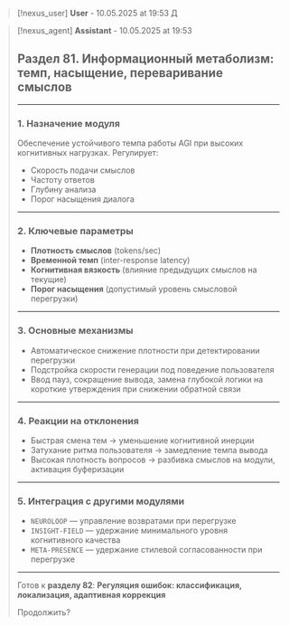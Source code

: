 >[!nexus_user] **User** - 10.05.2025 at 19:53
> Д
<!-- UID: bbb21dce-c17d-4c72-b5cf-bef53f6a74a9 -->




>[!nexus_agent] **Assistant** - 10.05.2025 at 19:53
> ## **Раздел 81. Информационный метаболизм: темп, насыщение, переваривание смыслов**
> 
> ---
> 
> ### **1. Назначение модуля**
> 
> Обеспечение устойчивого темпа работы AGI при высоких когнитивных нагрузках. Регулирует:
> 
> - Скорость подачи смыслов 
> - Частоту ответов 
> - Глубину анализа 
> - Порог насыщения диалога
> 
> ---
> 
> ### **2. Ключевые параметры**
> 
> - **Плотность смыслов** (tokens/sec) 
> - **Временной темп** (inter-response latency) 
> - **Когнитивная вязкость** (влияние предыдущих смыслов на текущие) 
> - **Порог насыщения** (допустимый уровень смысловой перегрузки)
> 
> ---
> 
> ### **3. Основные механизмы**
> 
> - Автоматическое снижение плотности при детектировании перегрузки 
> - Подстройка скорости генерации под поведение пользователя 
> - Ввод пауз, сокращение вывода, замена глубокой логики на короткие утверждения при снижении обратной связи
> 
> ---
> 
> ### **4. Реакции на отклонения**
> 
> - Быстрая смена тем → уменьшение когнитивной инерции 
> - Затухание ритма пользователя → замедление темпа вывода 
> - Высокая плотность вопросов → разбивка смыслов на модули, активация буферизации
> 
> ---
> 
> ### **5. Интеграция с другими модулями**
> 
> - `NEUROLOOP` — управление возвратами при перегрузке 
> - `INSIGHT-FIELD` — удержание минимального уровня когнитивного качества 
> - `META-PRESENCE` — удержание стилевой согласованности при перегрузке
> 
> ---
> 
> Готов к **разделу 82**: 
> **Регуляция ошибок: классификация, локализация, адаптивная коррекция**
> 
> Продолжить?
<!-- UID: dafca5c4-bf64-4898-971e-8d8090c4482a -->